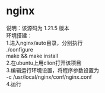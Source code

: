 # nginx
说明：该源码为 1.21.5 版本 \
环境搭建：\
1.进入nginx/auto目录，分别执行 \
./configure \
make && make install \
2.在ubuntu上用clion打开该项目 \
3.编辑运行环境设置，将程序参数设置为 \
-c  /usr/local/nginx/conf/nginx.conf \
4.运行
